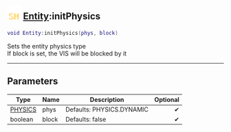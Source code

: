 ## <img src="../../.gitbook/assets/shared.png" width="32" height="32" /> [Entity](../entity/README.md):initPhysics

```lua
void Entity:initPhysics(phys, block)
```

Sets the entity physics type<br>If block is set, the VIS will be blocked by it<br>

-----------------
## Parameters

| Type   | Name | Description | Optional |
| ------ | ---- | ----------- | -------: |
| [PHYSICS](../physics/README.md) | phys | Defaults: PHYSICS.DYNAMIC | ✔ |
| boolean | block | Defaults: false | ✔ |
